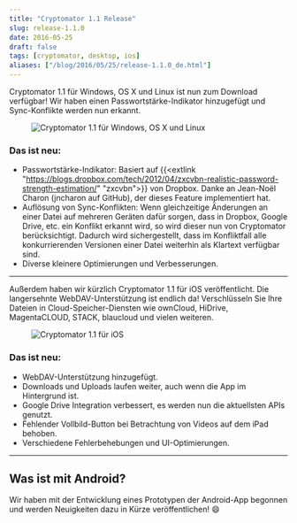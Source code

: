 ```yaml
---
title: "Cryptomator 1.1 Release"
slug: release-1.1.0
date: 2016-05-25
draft: false
tags: [cryptomator, desktop, ios]
aliases: ["/blog/2016/05/25/release-1.1.0_de.html"]
---
```


Cryptomator 1.1 für Windows, OS X und Linux ist nun zum Download verfügbar! Wir haben einen Passwortstärke-Indikator hinzugefügt und Sync-Konflikte werden nun erkannt.

<figure class="text-center my-8">
  <img class="inline-block" src="/img/blog/cryptomator-1-1.png" srcset="/img/blog/cryptomator-1-1.png 1x, /img/blog/cryptomator-1-1@2x.png 2x" alt="Cryptomator 1.1 für Windows, OS X und Linux" />
</figure>

### Das ist neu:
- Passwortstärke-Indikator: Basiert auf {{<extlink "https://blogs.dropbox.com/tech/2012/04/zxcvbn-realistic-password-strength-estimation/" "zxcvbn">}} von Dropbox. Danke an Jean-Noël Charon (jncharon auf GitHub), der dieses Feature implementiert hat.
- Auflösung von Sync-Konflikten: Wenn gleichzeitige Änderungen an einer Datei auf mehreren Geräten dafür sorgen, dass in Dropbox, Google Drive, etc. ein Konflikt erkannt wird, so wird dieser nun von Cryptomator berücksichtigt. Dadurch wird sichergestellt, dass im Konfliktfall alle konkurrierenden Versionen einer Datei weiterhin als Klartext verfügbar sind.
- Diverse kleinere Optimierungen und Verbesserungen.

<hr/>

Außerdem haben wir kürzlich Cryptomator 1.1 für iOS veröffentlicht. Die langersehnte WebDAV-Unterstützung ist endlich da! Verschlüsseln Sie Ihre Dateien in Cloud-Speicher-Diensten wie ownCloud, HiDrive, MagentaCLOUD, STACK, blaucloud und vielen weiteren.

<figure class="text-center my-8">
  <img class="inline-block" src="/img/blog/cryptomator-ios-1-1.png" srcset="/img/blog/cryptomator-ios-1-1.png 1x, /img/blog/cryptomator-ios-1-1@2x.png 2x" alt="Cryptomator 1.1 für iOS" />
</figure>

### Das ist neu:
- WebDAV-Unterstützung hinzugefügt.
- Downloads und Uploads laufen weiter, auch wenn die App im Hintergrund ist.
- Google Drive Integration verbessert, es werden nun die aktuellsten APIs genutzt.
- Fehlender Vollbild-Button bei Betrachtung von Videos auf dem iPad behoben.
- Verschiedene Fehlerbehebungen und UI-Optimierungen.

<hr/>

## Was ist mit Android?
Wir haben mit der Entwicklung eines Prototypen der Android-App begonnen und werden Neuigkeiten dazu in Kürze veröffentlichen! :smile:
